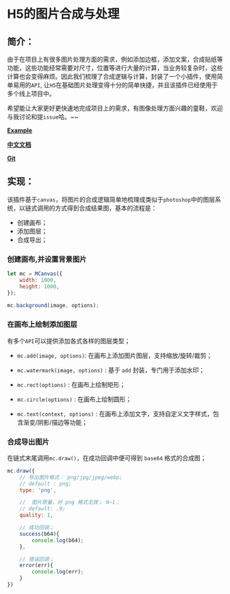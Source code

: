# H5的图片合成与处理

## 简介：

由于在项目上有很多图片处理方面的需求，例如添加边框，添加文案，合成贴纸等功能，这些功能经常需要对尺寸，位置等进行大量的计算，当业务较复杂时，这些计算也会变得麻烦。因此我们梳理了合成逻辑与计算，封装了一个小插件，使用简单易用的`API`, 让`H5`在基础图片处理变得十分的简单快捷，并且该插件已经使用于多个线上项目中。

希望能让大家更好更快速地完成项目上的需求，有图像处理方面兴趣的童鞋，欢迎与我讨论和提`issue`哈。~~

**[Example](http://f2er.meitu.com/gxd/mcanvas/example/index.html)**

**[中文文档](https://github.com/xd-tayde/mcanvas/blob/master/README_ZH.md)**

**[Git](https://github.com/xd-tayde/mcanvas)**



## 实现：

该插件基于`canvas`，将图片的合成逻辑简单地梳理成类似于`photoshop`中的图层系统，以链式调用的方式得到合成结果图，基本的流程是：

- 创建画布；
- 添加图层；
- 合成导出；

### 创建画布,并设置背景图片

```js
let mc = MCanvas({
	width: 1000,
	height: 1000,
});
	
mc.background(image, options);
```

### 在画布上绘制添加图层

有多个`API`可以提供添加各式各样的图层类型；

- `mc.add(image, options)`: 在画布上添加图片图层，支持缩放/旋转/裁剪；

- `mc.watermark(image, options)` : 基于 `add` 封装，专门用于添加水印；

- `mc.rect(options)` : 在画布上绘制矩形；

- `mc.circle(options)` : 在画布上绘制圆形；

- `mc.text(context, options)` : 在画布上添加文字，支持自定义文字样式，包含渐变/阴影/描边等功能；

### 合成导出图片

在链式末尾调用`mc.draw()`，在成功回调中便可得到 `base64` 格式的合成图；

```js
mc.draw({
    // 导出图片格式： png/jpg/jpeg/webp;
    // default : png;
    type: 'png',

    //  图片质量，对 png 格式无效； 0~1；
    // default: .9;
    quality: 1,

    // 成功回调；
    success(b64){
    	console.log(b64);
    },

    // 错误回调；
    error(err){
    	console.log(err);
    }
})
```

